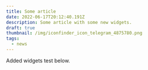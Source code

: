 ```yaml
---
title: Some article
date: 2022-06-17T20:12:40.191Z
description: Some article with some new widgets.
draft: true
thumbnail: /img/iconfinder_icon_telegram_4875780.png
tags:
  - news
---
```

Added widgets test below.